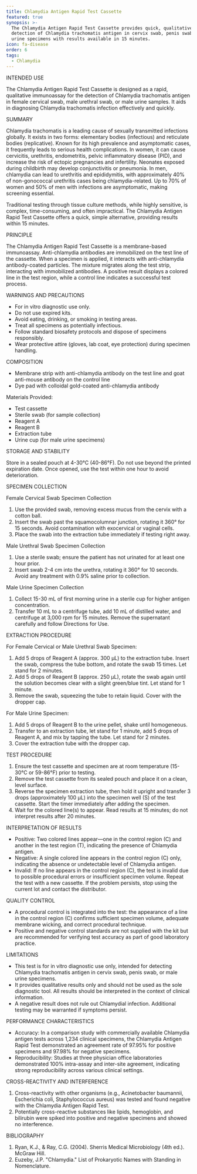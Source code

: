```yaml
---
title: Chlamydia Antigen Rapid Test Cassette
featured: true
synopsis: >-
  The Chlamydia Antigen Rapid Test Cassette provides quick, qualitative
  detection of Chlamydia trachomatis antigen in cervix swab, penis swab, or male
  urine specimens with results available in 15 minutes.
icon: fa-disease
order: 6
tags:
  - Chlamydia
---
```


INTENDED USE

The Chlamydia Antigen Rapid Test Cassette is designed as a rapid, qualitative immunoassay for the detection of Chlamydia trachomatis antigen in female cervical swab, male urethral swab, or male urine samples. It aids in diagnosing Chlamydia trachomatis infection effectively and quickly.

SUMMARY

Chlamydia trachomatis is a leading cause of sexually transmitted infections globally. It exists in two forms: elementary bodies (infectious) and reticulate bodies (replicative). Known for its high prevalence and asymptomatic cases, it frequently leads to serious health complications. In women, it can cause cervicitis, urethritis, endometritis, pelvic inflammatory disease (PID), and increase the risk of ectopic pregnancies and infertility. Neonates exposed during childbirth may develop conjunctivitis or pneumonia. In men, chlamydia can lead to urethritis and epididymitis, with approximately 40% of non-gonococcal urethritis cases being chlamydia-related. Up to 70% of women and 50% of men with infections are asymptomatic, making screening essential.

Traditional testing through tissue culture methods, while highly sensitive, is complex, time-consuming, and often impractical. The Chlamydia Antigen Rapid Test Cassette offers a quick, simple alternative, providing results within 15 minutes.

PRINCIPLE

The Chlamydia Antigen Rapid Test Cassette is a membrane-based immunoassay. Anti-chlamydia antibodies are immobilized on the test line of the cassette. When a specimen is applied, it interacts with anti-chlamydia antibody-coated particles. The mixture migrates along the test strip, interacting with immobilized antibodies. A positive result displays a colored line in the test region, while a control line indicates a successful test process.

WARNINGS AND PRECAUTIONS

* For in vitro diagnostic use only.
* Do not use expired kits.
* Avoid eating, drinking, or smoking in testing areas.
* Treat all specimens as potentially infectious.
* Follow standard biosafety protocols and dispose of specimens responsibly.
* Wear protective attire (gloves, lab coat, eye protection) during specimen handling.

COMPOSITION

* Membrane strip with anti-chlamydia antibody on the test line and goat anti-mouse antibody on the control line
* Dye pad with colloidal gold-coated anti-chlamydia antibody

Materials Provided:

* Test cassette
* Sterile swab (for sample collection)
* Reagent A
* Reagent B
* Extraction tube
* Urine cup (for male urine specimens)

STORAGE AND STABILITY

Store in a sealed pouch at 4-30°C (40-86°F). Do not use beyond the printed expiration date. Once opened, use the test within one hour to avoid deterioration.

SPECIMEN COLLECTION

Female Cervical Swab Specimen Collection

1. Use the provided swab, removing excess mucus from the cervix with a cotton ball.
2. Insert the swab past the squamocolumnar junction, rotating it 360° for 15 seconds. Avoid contamination with exocervical or vaginal cells.
3. Place the swab into the extraction tube immediately if testing right away.

Male Urethral Swab Specimen Collection

1. Use a sterile swab; ensure the patient has not urinated for at least one hour prior.
2. Insert swab 2-4 cm into the urethra, rotating it 360° for 10 seconds. Avoid any treatment with 0.9% saline prior to collection.

Male Urine Specimen Collection

1. Collect 15-30 mL of first morning urine in a sterile cup for higher antigen concentration.
2. Transfer 10 mL to a centrifuge tube, add 10 mL of distilled water, and centrifuge at 3,000 rpm for 15 minutes. Remove the supernatant carefully and follow Directions for Use.

EXTRACTION PROCEDURE

For Female Cervical or Male Urethral Swab Specimen:

1. Add 5 drops of Reagent A (approx. 300 µL) to the extraction tube. Insert the swab, compress the tube bottom, and rotate the swab 15 times. Let stand for 2 minutes.
2. Add 5 drops of Reagent B (approx. 250 µL), rotate the swab again until the solution becomes clear with a slight green/blue tint. Let stand for 1 minute.
3. Remove the swab, squeezing the tube to retain liquid. Cover with the dropper cap.

For Male Urine Specimen:

1. Add 5 drops of Reagent B to the urine pellet, shake until homogeneous.
2. Transfer to an extraction tube, let stand for 1 minute, add 5 drops of Reagent A, and mix by tapping the tube. Let stand for 2 minutes.
3. Cover the extraction tube with the dropper cap.

TEST PROCEDURE

1. Ensure the test cassette and specimen are at room temperature (15-30°C or 59-86°F) prior to testing.
2. Remove the test cassette from its sealed pouch and place it on a clean, level surface.
3. Reverse the specimen extraction tube, then hold it upright and transfer 3 drops (approximately 100 μL) into the specimen well (S) of the test cassette. Start the timer immediately after adding the specimen.
4. Wait for the colored line(s) to appear. Read results at 15 minutes; do not interpret results after 20 minutes.

INTERPRETATION OF RESULTS

* Positive: Two colored lines appear—one in the control region (C) and another in the test region (T), indicating the presence of Chlamydia antigen.
* Negative: A single colored line appears in the control region (C) only, indicating the absence or undetectable level of Chlamydia antigen.
* Invalid: If no line appears in the control region (C), the test is invalid due to possible procedural errors or insufficient specimen volume. Repeat the test with a new cassette. If the problem persists, stop using the current lot and contact the distributor.

QUALITY CONTROL

* A procedural control is integrated into the test: the appearance of a line in the control region (C) confirms sufficient specimen volume, adequate membrane wicking, and correct procedural technique.
* Positive and negative control standards are not supplied with the kit but are recommended for verifying test accuracy as part of good laboratory practice.

LIMITATIONS

* This test is for in vitro diagnostic use only, intended for detecting Chlamydia trachomatis antigen in cervix swab, penis swab, or male urine specimens.
* It provides qualitative results only and should not be used as the sole diagnostic tool. All results should be interpreted in the context of clinical information.
* A negative result does not rule out Chlamydial infection. Additional testing may be warranted if symptoms persist.

PERFORMANCE CHARACTERISTICS

* Accuracy: In a comparison study with commercially available Chlamydia antigen tests across 1,234 clinical specimens, the Chlamydia Antigen Rapid Test demonstrated an agreement rate of 97.95% for positive specimens and 97.98% for negative specimens.
* Reproducibility: Studies at three physician office laboratories demonstrated 100% intra-assay and inter-site agreement, indicating strong reproducibility across various clinical settings.

CROSS-REACTIVITY AND INTERFERENCE

1. Cross-reactivity with other organisms (e.g., Acinetobacter baumannii, Escherichia coli, Staphylococcus aureus) was tested and found negative with the Chlamydia Antigen Rapid Test.
2. Potentially cross-reactive substances like lipids, hemoglobin, and bilirubin were spiked into positive and negative specimens and showed no interference.

BIBLIOGRAPHY

1. Ryan, K.J., & Ray, C.G. (2004). Sherris Medical Microbiology (4th ed.). McGraw Hill.
2. Euzeby, J.P. "Chlamydia." List of Prokaryotic Names with Standing in Nomenclature.

 
